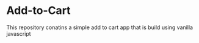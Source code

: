 # Add-to-Cart
This repository conatins a simple add to cart app that is build  using vanilla javascript
